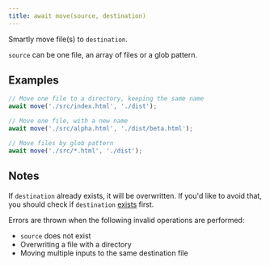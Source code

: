 ```yaml
---
title: await move(source, destination)
---
```


Smartly move file(s) to `destination`.

`source` can be one file, an array of files or a glob pattern.

## Examples

```js
// Move one file to a directory, keeping the same name
await move('./src/index.html', './dist');

// Move one file, with a new name
await move('./src/alpha.html', './dist/beta.html');

// Move files by glob pattern
await move('./src/*.html', './dist');
```

## Notes

If `destination` already exists, it will be overwritten. If you'd like to
avoid that, you should check if `destination` [exists](/exists) first.

Errors are thrown when the following invalid operations are performed:
- `source` does not exist
- Overwriting a file with a directory
- Moving multiple inputs to the same destination file

